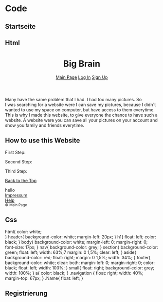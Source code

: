 # Code
## Startseite
## Html
<!DOCTYPE>
<html>
<head>
   <meta charset="utf-8">
   <link href="main.css" type="text/css" rel="Stylesheet" >
   <header>
   <h1>Big Brain</h1>
   <nav class="navigation">
      <a href="Startseite.html">Main Page</a>
      <a href="Log in.html">Log In</a>
      <a href="Sign In.html">Sign Up</a>
   </nav>
  </header>
  <section>
   <p>Many have the same problem that I had. I had too many pictures. So<br> 
   	  I was searching for a website were I can save my pictures, because I didn`t<br> 
   	  wanted to use my space on computer, but have access to them everytime.<br>
      This is why I made this website, to give everyone the chance to have such a<br> 
      website. A website were you can save all your pictures on your account and<br> show you family and friends everytime.  
   </p>
   <h2>How to use this Website</h2>
   <p>First Step:<br>
   </p>
   <p>Second Step:<br> 
   </p>
   <p>Third Step:<br>
   </p>
   <p>
     <a href="#top">Back to the Top</a>
   </p>
   </section>
   <aside>
    	hello
   </aside>
  <footer>
    <nav>
      <a href="Impressum.html">Impressum</a><br>
      <a href="Help.html">Help</a><br>
      <small>&copy; Main Page</small>
    </nav>
   </footer>
 </body>
</html>

## Css
html{
    color: white;	
}
header{
	background-color: white;
	margin-left: 20px;
}
h1{
	float: left;
	color: black;
}
body{
   background-color: white;
   margin-left: 0;
   margin-right: 0;
   font-size: 17px;
}
nav{
	background-color: grey;
}
section{
	background-color: green;
	float: left;
	width: 63%;7
	margin: 0 1,5%;
	clear: left;
}
aside{
	background-color: red;
	float: right;
	margin: 0 1,5%;
	width: 34%;
}
footer{
	background-color: white;
	clear: both;
	margin-left: 0;
	margin-right: 0;
	color: black;
	float: left;
	width: 100%;
}
small{
	float: right;
	background-color: grey;
	width: 100%;
}
a{
	color: black;
}
.navigation {
	float: right;
	width: 40%;
	margin-top: 67px;
}
.Name{
	float: left;
}

## Registrierung
